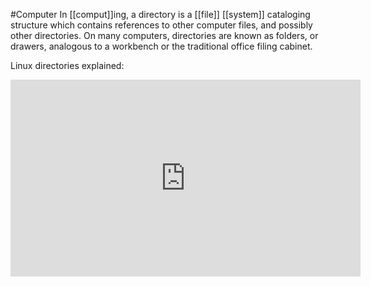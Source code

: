 #Computer 
In [[comput]]ing, a directory is a [[file]] [[system]] cataloging structure which contains references to other computer files, and possibly other directories. On many computers, directories are known as folders, or drawers, analogous to a workbench or the traditional office filing cabinet.

Linux directories explained: 
<iframe width="560" height="315" src="https://www.youtube.com/embed/42iQKuQodW4" title="YouTube video player" frameborder="0" allow="accelerometer; autoplay; clipboard-write; encrypted-media; gyroscope; picture-in-picture; web-share" allowfullscreen></iframe>